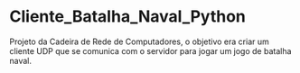 # Cliente_Batalha_Naval_Python
Projeto da Cadeira de Rede de Computadores, o objetivo era criar um cliente UDP que se comunica com o servidor para jogar um jogo de batalha naval.
